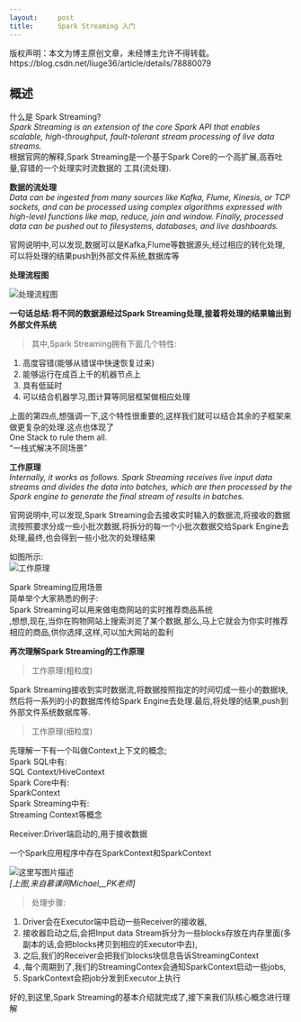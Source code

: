 ```yaml
---
layout:     post
title:      Spark Streaming 入门
---
```

<div id="article_content" class="article_content clearfix csdn-tracking-statistics" data-pid="blog" data-mod="popu_307" data-dsm="post">
								<div class="article-copyright">
					版权声明：本文为博主原创文章，未经博主允许不得转载。					https://blog.csdn.net/liuge36/article/details/78880079				</div>
								            <div id="content_views" class="markdown_views prism-atom-one-light">
							<!-- flowchart 箭头图标 勿删 -->
							<svg xmlns="http://www.w3.org/2000/svg" style="display: none;"><path stroke-linecap="round" d="M5,0 0,2.5 5,5z" id="raphael-marker-block" style="-webkit-tap-highlight-color: rgba(0, 0, 0, 0);"></path></svg>
							<h2 id="概述">概述</h2>

<p>什么是 Spark Streaming? <br>
<em>Spark Streaming is an extension of the core Spark API that enables scalable, high-throughput, fault-tolerant stream processing of live data streams.</em>  <br>
根据官网的解释,Spark Streaming是一个基于Spark Core的一个高扩展,高吞吐量,容错的一个处理实时流数据的 工具(流处理).</p>

<p><strong>数据的流处理</strong> <br>
<em>Data can be ingested from many sources like Kafka, Flume, Kinesis, or TCP sockets, and can be processed using complex algorithms expressed with high-level functions like map, reduce, join and window. Finally, processed data can be pushed out to filesystems, databases, and live dashboards.</em> </p>

<p>官网说明中,可以发现,数据可以是Kafka,Flume等数据源头,经过相应的转化处理,可以将处理的结果push到外部文件系统,数据库等</p>

<p><strong>处理流程图</strong></p>

<p><img src="https://img-blog.csdn.net/20171223151503265?watermark/2/text/aHR0cDovL2Jsb2cuY3Nkbi5uZXQvbGl1Z2UzNg==/font/5a6L5L2T/fontsize/400/fill/I0JBQkFCMA==/dissolve/70/gravity/SouthEast" alt="处理流程图" title=""></p>

<p><strong>一句话总结:将不同的数据源经过Spark Streaming处理,接着将处理的结果输出到外部文件系统</strong></p>

<blockquote>
  <p>其中,Spark Streaming拥有下面几个特性:</p>
</blockquote>

<ol>
<li>高度容错(能够从错误中快速恢复过来)</li>
<li>能够运行在成百上千的机器节点上</li>
<li>具有低延时</li>
<li>可以结合机器学习,图计算等同层框架做相应处理</li>
</ol>

<p>上面的第四点,想强调一下,这个特性很重要的,这样我们就可以结合其余的子框架来做更复杂的处理.这点也体现了 <br>
One Stack to rule them all. <br>
“一栈式解决不同场景”</p>

<p><strong>工作原理</strong> <br>
<em>Internally, it works as follows. Spark Streaming receives live input data streams and divides the data into batches, which are then processed by the Spark engine to generate the final stream of results in batches.</em></p>

<p>官网说明中,可以发现,Spark Streaming会去接收实时输入的数据流,将接收的数据流按照要求分成一些小批次数据,将拆分的每一个小批次数据交给Spark Engine去处理,最终,也会得到一些小批次的处理结果</p>

<p>如图所示: <br>
<img src="https://img-blog.csdn.net/20171223152728337?watermark/2/text/aHR0cDovL2Jsb2cuY3Nkbi5uZXQvbGl1Z2UzNg==/font/5a6L5L2T/fontsize/400/fill/I0JBQkFCMA==/dissolve/70/gravity/SouthEast" alt="工作原理" title=""></p>

<p>Spark Streaming应用场景 <br>
简单举个大家熟悉的例子: <br>
Spark Streaming可以用来做电商网站的实时推荐商品系统 <br>
,想想,现在,当你在购物网站上搜索浏览了某个数据,那么,马上它就会为你实时推荐相应的商品,供你选择,这样,可以加大网站的盈利</p>

<p><strong>再次理解Spark Streaming的工作原理</strong></p>

<blockquote>
  <p>工作原理(粗粒度)</p>
</blockquote>

<p>Spark Streaming接收到实时数据流,将数据按照指定的时间切成一些小的数据块,然后将一系列的小的数据库传给Spark Engine去处理.最后,将处理的结果,push到外部文件系统数据库等.</p>

<blockquote>
  <p>工作原理(细粒度)</p>
</blockquote>

<p>先理解一下有一个叫做Context上下文的概念; <br>
Spark SQL中有: <br>
SQL Context/HiveContext <br>
Spark Core中有: <br>
SparkContext <br>
Spark Streaming中有: <br>
Streaming Context等概念</p>

<p>Receiver:Driver端启动的,用于接收数据</p>

<p>一个Spark应用程序中存在SparkContext和SparkContext</p>

<p><img src="https://img-blog.csdn.net/20171223161744453?watermark/2/text/aHR0cDovL2Jsb2cuY3Nkbi5uZXQvbGl1Z2UzNg==/font/5a6L5L2T/fontsize/400/fill/I0JBQkFCMA==/dissolve/70/gravity/SouthEast" alt="这里写图片描述" title=""> <br>
<em>[上图,来自慕课网Michael__PK老师]</em></p>

<blockquote>
  <p>处理步骤:</p>
</blockquote>

<ol>
<li>Driver会在Executor端中启动一些Receiver的接收器,</li>
<li>接收器启动之后,会把Input data Stream拆分为一些blocks存放在内存里面(多副本的话,会把blocks拷贝到相应的Executor中去),</li>
<li>之后,我们的Receiver会把我们blocks块信息告诉StreamingContext</li>
<li>,每个周期到了,我们的StreamingContex会通知SparkContext启动一些jobs,</li>
<li>SparkContext会把job分发到Executor上执行</li>
</ol>

<p>好的,到这里,Spark Streaming的基本介绍就完成了,接下来我们队核心概念进行理解</p>            </div>
						<link href="https://csdnimg.cn/release/phoenix/mdeditor/markdown_views-9e5741c4b9.css" rel="stylesheet">
                </div>